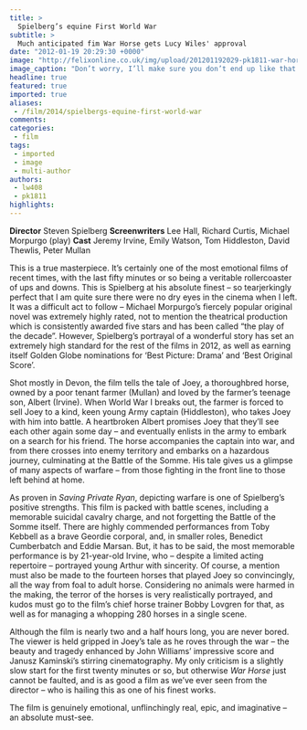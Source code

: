```yaml
---
title: >
  Spielberg’s equine First World War
subtitle: >
  Much anticipated fim War Horse gets Lucy Wiles' approval
date: "2012-01-19 20:29:30 +0000"
image: "http://felixonline.co.uk/img/upload/201201192029-pk1811-war-horse-movie.jpg"
image_caption: "Don’t worry, I’ll make sure you don’t end up like that one in The Godfather"
headline: true
featured: true
imported: true
aliases:
 - /film/2014/spielbergs-equine-first-world-war
comments:
categories:
 - film
tags:
 - imported
 - image
 - multi-author
authors:
 - lw408
 - pk1811
highlights:
---
```


__Director__ Steven Spielberg
__Screenwriters__ Lee Hall, Richard Curtis, Michael Morpurgo (play)
__Cast__ Jeremy Irvine, Emily Watson, Tom Hiddleston, David Thewlis, Peter Mullan

This is a true masterpiece. It’s certainly one of the most emotional films of recent times, with the last fifty minutes or so being a veritable rollercoaster of ups and downs. This is Spielberg at his absolute finest – so tearjerkingly perfect that I am quite sure there were no dry eyes in the cinema when I left. It was a difficult act to follow – Michael Morpurgo’s fiercely popular original novel was extremely highly rated, not to mention the theatrical production which is consistently awarded five stars and has been called “the play of the decade”. However, Spielberg’s portrayal of a wonderful story has set an extremely high standard for the rest of the films in 2012, as well as earning itself Golden Globe nominations for ‘Best Picture: Drama’ and ‘Best Original Score’.

Shot mostly in Devon, the film tells the tale of Joey, a thoroughbred horse, owned by a poor tenant farmer (Mullan) and loved by the farmer’s teenage son, Albert (Irvine). When World War I breaks out, the farmer is forced to sell Joey to a kind, keen young Army captain (Hiddleston), who takes Joey with him into battle. A heartbroken Albert promises Joey that they’ll see each other again some day – and eventually enlists in the army to embark on a search for his friend. The horse accompanies the captain into war, and from there crosses into enemy territory and embarks on a hazardous journey, culminating at the Battle of the Somme. His tale gives us a glimpse of many aspects of warfare – from those fighting in the front line to those left behind at home.

As proven in _Saving Private Ryan_, depicting warfare is one of Spielberg’s positive strengths. This film is packed with battle scenes, including a memorable suicidal cavalry charge, and not forgetting the Battle of the Somme itself. There are highly commended performances from Toby Kebbell as a brave Geordie corporal, and, in smaller roles, Benedict Cumberbatch and Eddie Marsan. But, it has to be said, the most memorable performance is by 21-year-old Irvine, who – despite a limited acting repertoire – portrayed young Arthur with sincerity. Of course, a mention must also be made to the fourteen horses that played Joey so convincingly, all the way from foal to adult horse. Considering no animals were harmed in the making, the terror of the horses is very realistically portrayed, and kudos must go to the film’s chief horse trainer Bobby Lovgren for that, as well as for managing a whopping 280 horses in a single scene.

Although the film is nearly two and a half hours long, you are never bored. The viewer is held gripped in Joey’s tale as he roves through the war – the beauty and tragedy enhanced by John Williams’ impressive score and Janusz Kaminski’s stirring cinematography. My only criticism is a slightly slow start for the first twenty minutes or so, but otherwise _War Horse_ just cannot be faulted, and is as good a film as we’ve ever seen from the director – who is hailing this as one of his finest works.

The film is genuinely emotional, unflinchingly real, epic, and imaginative – an absolute must-see.
